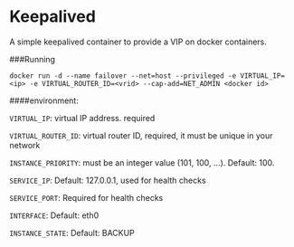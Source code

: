 Keepalived
==============
A simple keepalived container to provide a VIP on docker containers.

###Running

`docker run -d --name failover --net=host --privileged -e VIRTUAL_IP=<ip> -e VIRTUAL_ROUTER_ID=<vrid> --cap-add=NET_ADMIN <docker id>`

####environment:

`VIRTUAL_IP`: virtual IP address. required

`VIRTUAL_ROUTER_ID`: virtual router ID, required, it must be unique in your network

`INSTANCE_PRIORITY`: must be an integer value (101, 100, ...). Default: 100.

`SERVICE_IP`: Default: 127.0.0.1, used for health checks

`SERVICE_PORT`: Required for health checks

`INTERFACE`: Default: eth0

`INSTANCE_STATE`: Default: BACKUP
